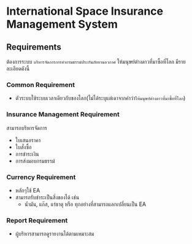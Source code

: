 # International Space Insurance Management System

## Requirements
ต้องการระบบ `บริหารจัดการการทำกรมธรรม์ประกันภัยยานอวกาศ`
ให้มนุษย์ต่างดาวที่มาซื้อที่โลก มีรายละเอียดดังนี้

### Common Requirement
- ตัวระบบใช้ระบบเวลาเดียวกับของโลก(ไม่ได้ระบุแต่เดาจากคำว่า`ให้มนุษย์ต่างดาวที่มาซื้อที่โลก`)

### Insurance Management Requirement
สามารถบริหารจัดการ
- ใบเสนอราคา
- ใบสั่งซื้อ
- การชำระเงิน
- การส่งมอบกรมธรรม์

### Currency Requirement
- หลักๆใช้ EA
- สามารถรับชำระเป็นสิ่งของได้ เช่น
    - น้ำมัน, แก๊ส, แร่ธาตุ หรือ ทุกอย่างที่สามารถแลกเปลี่ยนเป็น EA

### Report Requirement 
- ผู้บริหารสามารถดูรายงานได้ตามเหมาะสม
